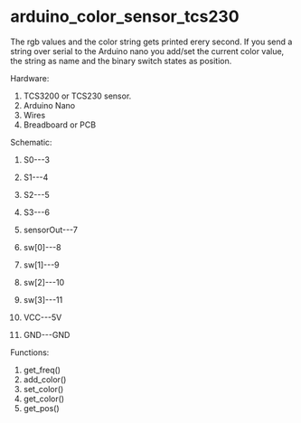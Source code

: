 # arduino_color_sensor_tcs230


The rgb values and the color string gets printed erery second.
If you send a string over serial to the Arduino nano you add/set the current color value, the string as name and the binary switch states as position.

Hardware:
1.  TCS3200 or TCS230 sensor.
2.  Arduino Nano
3.  Wires
4.  Breadboard or PCB
  
Schematic:
1.  S0---3
2.  S1---4
3.  S2---5
4.  S3---6
5.  sensorOut---7
6.  sw[0]---8
7.  sw[1]---9
8.  sw[2]---10
9.  sw[3]---11
  
10.  VCC---5V
11.  GND---GND
  
Functions:
1.  get_freq()
2.  add_color()
3.  set_color()
4.  get_color()
5.	get_pos()
  
